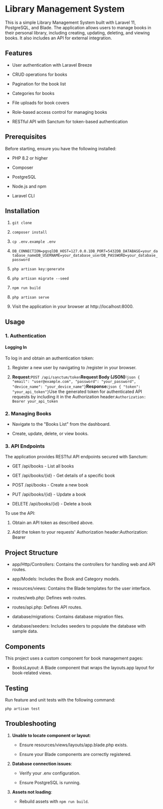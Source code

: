 Library Management System
=========================

This is a simple Library Management System built with Laravel 11, PostgreSQL, and Blade. The application allows users to manage books in their personal library, including creating, updating, deleting, and viewing books. It also includes an API for external integration.

Features
--------

*   User authentication with Laravel Breeze
    
*   CRUD operations for books
    
*   Pagination for the book list
    
*   Categories for books
    
*   File uploads for book covers
    
*   Role-based access control for managing books
    
*   RESTful API with Sanctum for token-based authentication
    

Prerequisites
-------------

Before starting, ensure you have the following installed:

*   PHP 8.2 or higher
    
*   Composer
    
*   PostgreSQL
    
*   Node.js and npm
    
*   Laravel CLI
    

Installation
------------

1.  `git clone`
    
2.  `composer install`
    
3.  `cp .env.example .env`
    
4.  `DB_CONNECTION=pgsqlDB_HOST=127.0.0.1DB_PORT=5432DB_DATABASE=your_database_nameDB_USERNAME=your_database_userDB_PASSWORD=your_database_password`
    
5.  `php artisan key:generate`
    
6.  `php artisan migrate --seed`
    
7.  `npm run build`
    
8.  `php artisan serve`
    
9.  Visit the application in your browser at http://localhost:8000.
    

Usage
-----

### 1\. Authentication

#### Logging In

To log in and obtain an authentication token:

1.  Register a new user by navigating to /register in your browser.
    
2.  **Request:**`POST /api/sanctum/token`**Request Body (JSON):**`json { "email": "user@example.com", "password": "your_password", "device_name": "your_device_name"}`**Response:**`json { "token": "your_api_token"}`Use the generated token for authenticated API requests by including it in the Authorization header:`Authorization: Bearer your_api_token`
    

### 2\. Managing Books

*   Navigate to the "Books List" from the dashboard.
    
*   Create, update, delete, or view books.
    

### 3\. API Endpoints

The application provides RESTful API endpoints secured with Sanctum:

*   GET /api/books - List all books
    
*   GET /api/books/{id} - Get details of a specific book
    
*   POST /api/books - Create a new book
    
*   PUT /api/books/{id} - Update a book
    
*   DELETE /api/books/{id} - Delete a book
    

To use the API:

1.  Obtain an API token as described above.
    
2.  Add the token to your requests' Authorization header:Authorization: Bearer
    

Project Structure
-----------------

*   app/Http/Controllers: Contains the controllers for handling web and API routes.
    
*   app/Models: Includes the Book and Category models.
    
*   resources/views: Contains the Blade templates for the user interface.
    
*   routes/web.php: Defines web routes.
    
*   routes/api.php: Defines API routes.
    
*   database/migrations: Contains database migration files.
    
*   database/seeders: Includes seeders to populate the database with sample data.
    

Components
----------

This project uses a custom component for book management pages:

*   BooksLayout: A Blade component that wraps the layouts.app layout for book-related views.
    

Testing
-------

Run feature and unit tests with the following command:

`php artisan test`

Troubleshooting
---------------

1.  **Unable to locate component or layout**:
    
    *   Ensure resources/views/layouts/app.blade.php exists.
        
    *   Ensure your Blade components are correctly registered.
        
2.  **Database connection issues**:
    
    *   Verify your .env configuration.
        
    *   Ensure PostgreSQL is running.
        
3.  **Assets not loading**:
    
    *   Rebuild assets with `npm run build`.
